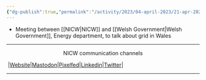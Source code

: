 ```yaml
---
{"dg-publish":true,"permalink":"/activity/2023/04-april-2023/21-apr-2023/"}
---
```


- Meeting between [[NICW\|NICW]] and [[Welsh Government\|Welsh Government]], Energy department, to talk about grid in Wales

***
<p style="text-align: center;">NICW communication channels</p>

󠁧 |[Website](https://nationalinfrastructurecommission.wales)|[Mastodon](https://toot.wales/@NICW)|[Pixelfed](https://pix.toot.wales/NICW)|[Linkedin](https://www.linkedin.com/company/26268509/)|[Twitter](https://twitter.com/InfraCommCymru)|
***

